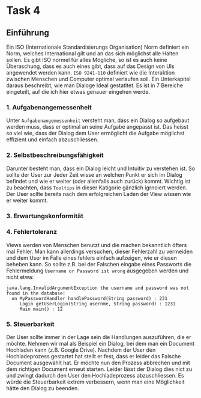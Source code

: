 # Task 4

## Einführung
Ein ISO (Internationale Standardisierungs Organisation) Norm definiert ein Norm, welches International gilt und an das sich möglichst alle Halten sollen. Es gibt ISO normel für alles Mögliche, so ist es auch keine Überaschung, dass es auch eines gibt, dass auf das Design von UIs angewendet werden kann. `ISO 9241-110` definiert wie die Interaktion zwischen Menschen und Computer optimal verlaufen soll. Ein Unterkapitel daraus beschreibt, wie man Dialoge Ideal gestatltet. Es ist in 7 Bereiche eingeteilt, auf die ich hier etwas genauer eingehen werde.

### 1. Aufgabenangemessenheit
Unter `Aufgabenangemessenheit` versteht man, dass ein Dialog so aufgebaut werden muss, dass er optimal an seine Aufgabe angepasst ist. Das heisst so viel wie, dass der Dialog dem User ermöglicht die Aufgabe möglichst effizient und einfach abzuschliessen.

### 2. Selbstbeschreibungsfähigkeit
Darunter besteht man, dass ein Dialog leicht und Intuitiv zu verstehen ist. So sollte der User zur Jeder Zeit wisse an welchen Punkt er sich im Dialog befindet und wie er weiter (oder allenfalls auch zurück) kommt. Wichtig ist zu beachten, dass `Tooltips` in dieser Katigorie gänzlich igrnoiert werden. Der User sollte bereits nach dem erfolgreichen Laden der View wissen wie er weiter kommt.

### 3. Erwartungskonformität

### 4. Fehlertoleranz
Views werden von Menschen benutzt und die machen bekanntlich öfters mal Fehler. Man kann allerdings versuchen, dieser Fehlerzahl zu vermeiden und dem User im Falle eines fehlers einfach aufzeigen, wie er diesen beheben kann. So sollte z.B. bei der Falschen eingabe eines Passworts die Fehlermeldung `Username or Password ist wrong` ausgegeben werden und nicht etwa: 
```
java.lang.InvalidArgumentException the username and password was not found in the database!
  on MyPasswordHandler handlePassword(String password) : 231
     Login getUserLogin(String usernme, String password) : 1231
     Main main() : 12
```

### 5. Steuerbarkeit
Der User sollte immer in der Lage sein die Handlungen auszuführen, die er möchte. Nehmen wir mal als Beispiel ein Dialog, bei dem man ein Document Hochladen kann (z.B. Google Drive). Nachdem der User den Hochladeprozess gestartet hat stellt er fest, dass er leider das Falsche Document ausgewählt hat. Er möchte nun den Prozess abbrechen und mit dem richtigen Document erneut starten. Leider lässt der Dialog dies nict zu und zwingt dadurch den User den Hochladeprozess abzuschliessen. Es würde die Steuerbarkeit extrem verbessern, wenn man eine Möglichkeit hätte den Dialog zu beenden. 
